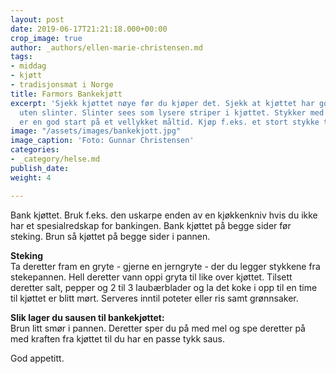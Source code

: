 ```yaml
---
layout: post
date: 2019-06-17T21:21:18.000+00:00
crop_image: true
author: _authors/ellen-marie-christensen.md
tags:
- middag
- kjøtt
- tradisjonsmat i Norge
title: Farmors Bankekjøtt
excerpt: 'Sjekk kjøttet nøye før du kjøper det. Sjekk at kjøttet har god kvalitet
  uten slinter. Slinter sees som lysere striper i kjøttet. Stykker med ensfarget kjøttfarge
  er en god start på et vellykket måltid. Kjøp f.eks. et stort stykke til hver person. '
image: "/assets/images/bankekjott.jpg"
image_caption: 'Foto: Gunnar Christensen'
categories:
- _category/helse.md
publish_date: 
weight: 4

---
```

Bank kjøttet. Bruk f.eks. den uskarpe enden av en kjøkkenkniv hvis du ikke har et spesialredskap for bankingen. Bank kjøttet på begge sider før steking. Brun så kjøttet på begge sider i pannen.

**Steking**  
Ta deretter fram en gryte - gjerne en jerngryte - der du legger stykkene fra stekepannen. Hell deretter vann oppi gryta til like over kjøttet. Tilsett deretter salt, pepper og 2 til 3 laubærblader og la det koke i opp til en time til kjøttet er blitt mørt. Serveres inntil poteter eller ris samt grønnsaker.

**Slik lager du sausen til bankekjøttet:**  
Brun litt smør i pannen. Deretter sper du på med mel og spe deretter på med kraften fra kjøttet til du har en passe tykk saus.

God appetitt.
